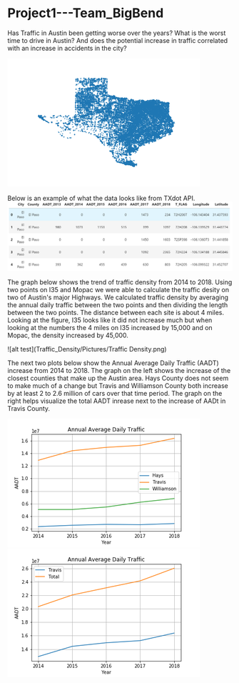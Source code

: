 # Project1---Team_BigBend

Has Traffic in Austin been getting worse over the years? What is the worst time to drive in Austin? And does the potential increase in traffic correlated with an increase in accidents in the city? 

![alt test](Traffic_Density/Pictures/Texas.png)




Below is an example of what the data looks like from TXdot API. 
![alt test](Traffic_Density/Pictures/txdot_api_data.png)


The graph below shows the trend of traffic density from 2014 to 2018. Using two points on I35 and Mopac we were able to calculate the traffic desity on two of Austin's major Highways. We calculated traffic density by averaging the annual daily traffic between the two points and then dividing the length between the two points. The distance between each site is about 4 miles. Looking at the figure, I35 looks like it did not increase much but when looking at the numbers the 4 miles on I35 increased by 15,000 and on Mopac, the density increased by 45,000.

![alt test](Traffic_Density/Pictures/Traffic Density.png)



The next two plots below show the Annual Average Daily Traffic (AADT) increase from 2014 to 2018. The graph on the left shows the increase of the closest counties that make up the Austin area. Hays County does not seem to make much of a change but Travis and Williamson County both increase by at least 2 to 2.6 million of cars over that time period. The graph on the right helps visualize the total AADT inrease next to the increase of AADt in Travis County.     

![alt test](Traffic_Density/Pictures/AADT_austin_counties.png)
![alt test](Traffic_Density/Pictures/AADT_travis_total.png)

